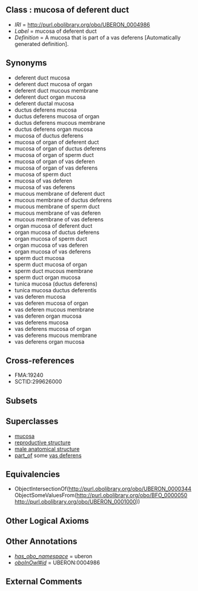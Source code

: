 
## Class : mucosa of deferent duct

 * *IRI* = http://purl.obolibrary.org/obo/UBERON_0004986
 * *Label* = mucosa of deferent duct
 * *Definition* = A mucosa that is part of a vas deferens [Automatically generated definition].

## Synonyms

 * deferent duct mucosa
 * deferent duct mucosa of organ
 * deferent duct mucous membrane
 * deferent duct organ mucosa
 * deferent ductal mucosa
 * ductus deferens mucosa
 * ductus deferens mucosa of organ
 * ductus deferens mucous membrane
 * ductus deferens organ mucosa
 * mucosa of ductus deferens
 * mucosa of organ of deferent duct
 * mucosa of organ of ductus deferens
 * mucosa of organ of sperm duct
 * mucosa of organ of vas deferen
 * mucosa of organ of vas deferens
 * mucosa of sperm duct
 * mucosa of vas deferen
 * mucosa of vas deferens
 * mucous membrane of deferent duct
 * mucous membrane of ductus deferens
 * mucous membrane of sperm duct
 * mucous membrane of vas deferen
 * mucous membrane of vas deferens
 * organ mucosa of deferent duct
 * organ mucosa of ductus deferens
 * organ mucosa of sperm duct
 * organ mucosa of vas deferen
 * organ mucosa of vas deferens
 * sperm duct mucosa
 * sperm duct mucosa of organ
 * sperm duct mucous membrane
 * sperm duct organ mucosa
 * tunica mucosa (ductus deferens)
 * tunica mucosa ductus deferentis
 * vas deferen mucosa
 * vas deferen mucosa of organ
 * vas deferen mucous membrane
 * vas deferen organ mucosa
 * vas deferens mucosa
 * vas deferens mucosa of organ
 * vas deferens mucous membrane
 * vas deferens organ mucosa

## Cross-references

 * FMA:19240
 * SCTID:299626000

## Subsets


## Superclasses

 * [mucosa](../../UBERON/44/UBERON_0000344.md)
 * [reproductive structure](../../UBERON/56/UBERON_0005156.md)
 * [male anatomical structure](../../UBERON/03/UBERON_0014403.md)
 * [part_of](../../BFO/50/BFO_0000050.md) some [vas deferens](../../UBERON/00/UBERON_0001000.md)

## Equivalencies

 * ObjectIntersectionOf(<http://purl.obolibrary.org/obo/UBERON_0000344> ObjectSomeValuesFrom(<http://purl.obolibrary.org/obo/BFO_0000050> <http://purl.obolibrary.org/obo/UBERON_0001000>))

## Other Logical Axioms


## Other Annotations

 * *[has_obo_namespace](../../ce/oboInOwl#hasOBONamespace.md)* = uberon
 * *[oboInOwl#id](../../id/oboInOwl#id.md)* = UBERON:0004986

## External Comments

